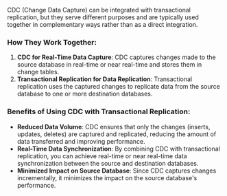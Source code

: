 CDC (Change Data Capture) can be integrated with transactional replication, but they serve different purposes and are typically used together in complementary ways rather than as a direct integration.

### How They Work Together:
1. **CDC for Real-Time Data Capture**: CDC captures changes made to the source database in real-time or near real-time and stores them in change tables.
2. **Transactional Replication for Data Replication**: Transactional replication uses the captured changes to replicate data from the source database to one or more destination databases.

### Benefits of Using CDC with Transactional Replication:
- **Reduced Data Volume**: CDC ensures that only the changes (inserts, updates, deletes) are captured and replicated, reducing the amount of data transferred and improving performance.
- **Real-Time Data Synchronization**: By combining CDC with transactional replication, you can achieve real-time or near real-time data synchronization between the source and destination databases.
- **Minimized Impact on Source Database**: Since CDC captures changes incrementally, it minimizes the impact on the source database's performance.
